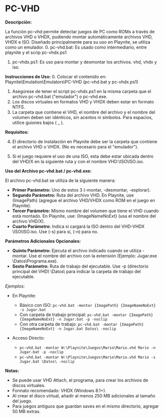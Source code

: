 # PC-VHD

**Descripción:**

La función pc-vhd permite detectar juegos de PC como ROMs a través de archivos VHD o VHDX, pudiendo montar automáticamente archivos VHD, VHDX e ISO. Diseñado principalmente para su uso en Playnite, se utiliza como un emulador.
0. pc-vhd.bat: Es usado como intermediario, entre playnite y el scrip pc-vhdx.ps1
1. pc-vhdx.ps1: Es uso para montar y desmontar los archivos. vhd, vhdx y iso.

**Instrucciones de Uso:**
0. Colocar el contenido en: Playnite\Emulation\Emulators\PC-VHD (pc-vhd.bat y pc-vhdx.ps1)
1. Asegúrese de tener el script pc-vhdx.ps1 en la misma carpeta que el archivo pc-vhd.bat ("emulador") o pc-vhd.exe.
2. Los discos virtuales en formatos VHD y VHDX deben estar en formato NTFS.
3. La carpeta que contiene el VHD, el nombre del archivo y el nombre del volumen deben ser idénticos, sin acentos ni símbolos. Para espacios, utilice guiones bajos ( _ ).

**Requisitos:**

4. El directorio de instalación en Playnite debe ser la carpeta que contiene el archivo VHD o VHDX. (No es necesario para el "emulador").

5. Si el juego requiere el uso de una ISO, esta debe estar ubicada dentro del VHD/X en la siguiente ruta y con el nombre VHD:\ISO\ISO.iso.

**Uso del Archivo pc-vhd.bat / pc-vhd.exe:**

El archivo pc-vhd.bat se utiliza de la siguiente manera:

- **Primer Parámetro:** Uno de estos 3 (-montar, -desmontar, -explorar).
- **Segundo Parámetro:** Ruta del archivo VHD. En Playnite, use {ImagePath} (agregue el archivo VHD/VHDX como ROM en el juego en Playnite).
- **Tercer Parámetro:** Mismo nombre del volumen que tiene el VHD cuando está montado. En Playnite, use: {ImageNameNoExt} (usa el nombre del archivo VHD/X).
- **Cuarto Parámetro:** Indica si cargará la ISO dentro del VHD-VHDX \ISO\ISO.iso. Use (-s) para sí, (-n) para no.

**Parámetros Adicionales Opcionales:**

- **Quinto Parámetro:** Ejecuta el archivo indicado cuando se utiliza -montar. Use el nombre del archivo con la extensión (Ejemplo: Jugar.exe \Datos\Programa.exe).
- **Sexto Parámetro:** Ruta de trabajo del ejecutable. Use -p (directorio principal del VHD) \Datos\ para indicar la carpeta de trabajo del ejecutable.

*Ejemplos:*

- En Playnite:
  - Básico con ISO: `pc-vhd.bat -montar {ImagePath} {ImageNameNoExt} -s Jugar.bat`
  - Con carpeta de trabajo principal: `pc-vhd.bat -montar {ImagePath} {ImageNameNoExt} -n Jugar.bat -p -noclip`
  - Con otra carpeta de trabajo: `pc-vhd.bat -montar {ImagePath} {ImageNameNoExt} -n Jugar.bat Datos\ -noclip`

- Acceso Directo:
  - `pc-vhd.bat -montar W:\Playnite\Juegos\Mario\Mario.vhd Mario -n Jugar.bat -p -noclip`
  - `pc-vhd.bat -montar W:\Playnite\Juegos\Mario\Mario.vhd Mario -s Jugar.bat \Datos\ -noclip`

**Notas:**

- Se puede usar VHD Attach, el programa, para crear los archivos de discos virtuales.
- Formato recomendado: VHDX (Windows 8.1+).
- Al crear el disco virtual, añadir al menos 250 MB adicionales al tamaño del juego.
- Para juegos antiguos que guardan saves en el mismo directorio, agregar 50 MB extras.
